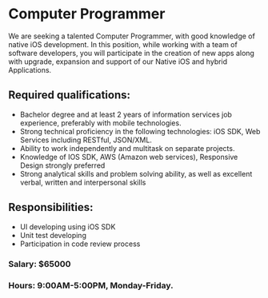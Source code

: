 # Computer Programmer

We are seeking a talented Computer Programmer, with good knowledge of native iOS development. In this position, while working with a team of software developers, you will participate in the creation of new apps along with upgrade, expansion and support of our Native iOS and hybrid Applications.

## Required qualifications:

- Bachelor degree and at least 2 years of information services job experience, preferably with mobile technologies.
- Strong technical proficiency in the following technologies: iOS SDK, Web Services including RESTful, JSON/XML.
- Ability to work independently and multitask on separate projects.
- Knowledge of IOS SDK, AWS (Amazon web services), Responsive Design strongly preferred
- Strong analytical skills and problem solving ability, as well as excellent verbal, written and interpersonal skills

## Responsibilities:

- UI developing using iOS SDK
- Unit test developing
- Participation in code review process


### Salary: $65000

### Hours: 9:00AM-5:00PM, Monday-Friday.
